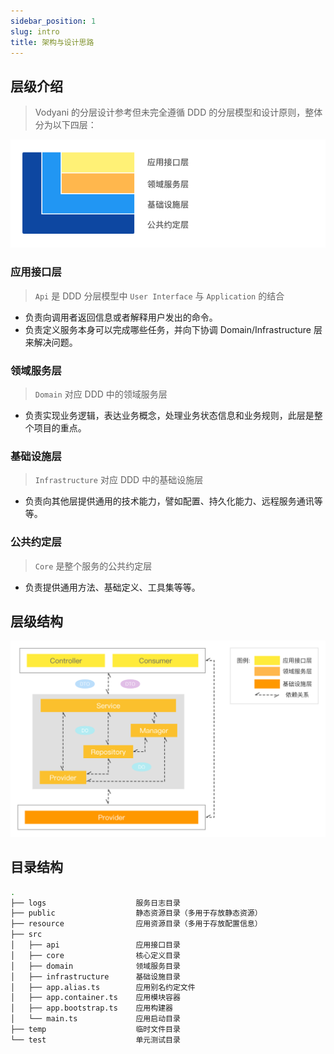```yaml
---
sidebar_position: 1
slug: intro
title: 架构与设计思路
---
```


## 层级介绍
> Vodyani 的分层设计参考但未完全遵循 DDD 的分层模型和设计原则，整体分为以下四层：

![](../../static/img/struct/architecture.png)

### 应用接口层
> `Api` 是 DDD 分层模型中 `User Interface` 与 `Application` 的结合

* 负责向调用者返回信息或者解释用户发出的命令。
* 负责定义服务本身可以完成哪些任务，并向下协调 Domain/Infrastructure 层来解决问题。

### 领域服务层
> `Domain` 对应 DDD 中的领域服务层

* 负责实现业务逻辑，表达业务概念，处理业务状态信息和业务规则，此层是整个项目的重点。

### 基础设施层
> `Infrastructure` 对应 DDD 中的基础设施层

* 负责向其他层提供通用的技术能力，譬如配置、持久化能力、远程服务通讯等等。

### 公共约定层
> `Core` 是整个服务的公共约定层

* 负责提供通用方法、基础定义、工具集等等。

## 层级结构

![](../../static/img/struct/struct.png)

## 目录结构

```bash
.
├── logs                    服务日志目录
├── public                  静态资源目录（多用于存放静态资源）
├── resource                应用资源目录（多用于存放配置信息）
├── src                     
│   ├── api                 应用接口目录
│   ├── core                核心定义目录
│   ├── domain              领域服务目录
│   ├── infrastructure      基础设施目录
│   ├── app.alias.ts        应用别名约定文件
│   ├── app.container.ts    应用模块容器
│   ├── app.bootstrap.ts    应用构建器
│   └── main.ts             应用启动目录
├── temp                    临时文件目录
└── test                    单元测试目录
```

